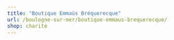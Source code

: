 ```yaml
---
title: "Boutique Emmaüs Bréquerecque"
url: /boulogne-sur-mer/boutique-emmaus-brequerecque/
shop: charité
---
```

